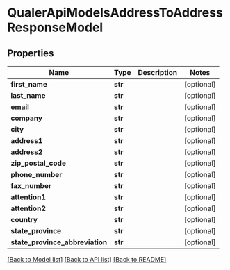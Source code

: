 # QualerApiModelsAddressToAddressResponseModel

## Properties
Name | Type | Description | Notes
------------ | ------------- | ------------- | -------------
**first_name** | **str** |  | [optional] 
**last_name** | **str** |  | [optional] 
**email** | **str** |  | [optional] 
**company** | **str** |  | [optional] 
**city** | **str** |  | [optional] 
**address1** | **str** |  | [optional] 
**address2** | **str** |  | [optional] 
**zip_postal_code** | **str** |  | [optional] 
**phone_number** | **str** |  | [optional] 
**fax_number** | **str** |  | [optional] 
**attention1** | **str** |  | [optional] 
**attention2** | **str** |  | [optional] 
**country** | **str** |  | [optional] 
**state_province** | **str** |  | [optional] 
**state_province_abbreviation** | **str** |  | [optional] 

[[Back to Model list]](../README.md#documentation-for-models) [[Back to API list]](../README.md#documentation-for-api-endpoints) [[Back to README]](../README.md)


